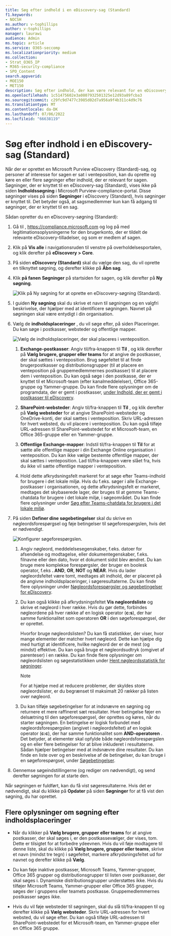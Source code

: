 ```yaml
---
title: Søg efter indhold i en eDiscovery-sag (Standard)
f1.keywords:
- NOCSH
ms.author: v-tophillips
author: v-tophillips
manager: laurawi
audience: Admin
ms.topic: article
ms.service: O365-seccomp
ms.localizationpriority: medium
ms.collection:
- Strat_O365_IP
- M365-security-compliance
- SPO_Content
search.appverid:
- MOE150
- MET150
description: Søg efter indhold, der kan være relevant for en eDiscovery-sag (Standard).
ms.openlocfilehash: 1c51475602e3a0807932501325e12d93a89fcba3
ms.sourcegitcommit: c29fc9d7477c3985d02d7a956a9f4b311c4d9c76
ms.translationtype: MT
ms.contentlocale: da-DK
ms.lasthandoff: 07/06/2022
ms.locfileid: "66638119"
---
```

# <a name="search-for-content-in-a-ediscovery-standard-case"></a>Søg efter indhold i en eDiscovery-sag (Standard)

Når der er oprettet en Microsoft Purview eDiscovery (Standard)-sag, og personer af interesse for sagen er sat i venteposition, kan du oprette og køre en eller flere søgninger efter indhold, der er relevant for sagen. Søgninger, der er knyttet til en eDiscovery-sag (Standard), vises ikke på siden **Indholdssøgning** i Microsoft Purview-compliance-portal. Disse søgninger vises på siden **Søgninger** i eDiscovery (Standard), hvis søgninger er knyttet til. Det betyder også, at sagsmedlemmer kun kan få adgang til søgninger, der er knyttet til en sag.

Sådan opretter du en eDiscovery-søgning (Standard):
  
1. Gå til , <https://compliance.microsoft.com> og log på med legitimationsoplysningerne for den brugerkonto, der er tildelt de relevante eDiscovery-tilladelser, og som er medlem af sagen.

2. Klik på **Vis alle** i navigationsruden til venstre på overholdelsesportalen, og klik derefter på **eDiscovery > Core**.

3. På siden **eDiscovery (Standard)** skal du vælge den sag, du vil oprette en tilknyttet søgning, og derefter klikke på **Åbn sag**.

4. Klik **på fanen** **Søgninger** på startsiden for sagen, og klik derefter på **Ny søgning**.

   ![Klik på Ny søgning for at oprette en eDiscovery-søgning (Standard).](../media/CoreeDiscoverySearch1.png)

5. I guiden **Ny søgning** skal du skrive et navn til søgningen og en valgfri beskrivelse, der hjælper med at identificere søgningen. Navnet på søgningen skal være entydigt i din organisation.

6. Vælg de **indholdsplaceringer** , du vil søge efter, på siden Placeringer. Du kan søge i postkasser, websteder og offentlige mapper.

    ![Vælg de indholdsplaceringer, der skal placeres i venteposition.](../media/ContentSearchLocations.png)
  
   1. **Exchange-postkasser**: Angiv til/fra-knappen til **Til** , og klik derefter på **Vælg brugere, grupper eller teams** for at angive de postkasser, der skal sættes i venteposition. Brug søgefeltet til at finde brugerpostkasser og distributionsgrupper (til at placere en venteposition på gruppemedlemmernes postkasser) til at placere dem i venteposition. Du kan også søge i den postkasse, der er knyttet til et Microsoft-team (efter kanalmeddelelser), Office 365-gruppe og Yammer-gruppe. Du kan finde flere oplysninger om de programdata, der er gemt i postkasser, [under Indhold, der er gemt i postkasser til eDiscovery](what-is-stored-in-exo-mailbox.md).

   2. **SharePoint-websteder**: Angiv til/fra-knappen til **Til** , og klik derefter på **Vælg websteder** for at angive SharePoint-websteder og OneDrive-konti, der skal sættes i venteposition. Skriv URL-adressen for hvert websted, du vil placere i venteposition. Du kan også tilføje URL-adressen til SharePoint-webstedet for et Microsoft-team, en Office 365-gruppe eller en Yammer-gruppe.
  
   3. **Offentlige Exchange-mapper**: Indstil til/fra-knappen til **Til** for at sætte alle offentlige mapper i din Exchange Online organisation i venteposition. Du kan ikke vælge bestemte offentlige mapper, der skal sættes i venteposition. Lad til/fra-knappen være slået fra, hvis du ikke vil sætte offentlige mapper i venteposition.
  
   4. Hold dette afkrydsningsfelt markeret for at søge efter Teams-indhold for brugere i det lokale miljø. Hvis du f.eks. søger i alle Exchange-postkasser i organisationen, og dette afkrydsningsfelt er markeret, medtages det skybaserede lager, der bruges til at gemme Teams-chatdata for brugere i det lokale miljø, i søgeområdet. Du kan finde flere oplysninger under [Søg efter Teams-chatdata for brugere i det lokale miljø](search-cloud-based-mailboxes-for-on-premises-users.md).

7. På siden **Definer dine søgebetingelser** skal du skrive en nøgleordsforespørgsel og føje betingelser til søgeforespørgslen, hvis det er nødvendigt.

   ![Konfigurer søgeforespørgslen.](../media/ContentSearchQuery.png)

   1. Angiv nøgleord, meddelelsesegenskaber, f.eks. datoer for afsendelse og modtagelse, eller dokumentegenskaber, f.eks. filnavne eller den dato, hvor et dokument sidst blev ændret. Du kan bruge mere komplekse forespørgsler, der bruger en boolesk operator, f.eks **. AND**, **OR**, **NOT** og **NEAR**. Hvis du lader nøgleordsfeltet være tomt, medtages alt indhold, der er placeret på de angivne indholdsplaceringer, i søgeresultaterne. Du kan finde flere oplysninger under [Nøgleordsforespørgsler og søgebetingelser for eDiscovery](keyword-queries-and-search-conditions.md).

   2. Du kan også klikke på afkrydsningsfeltet **Vis nøgleordsliste** og skrive et nøgleord i hver række. Hvis du gør dette, forbindes nøgleordene på hver række af en logisk operator (**c:s**), der har samme funktionalitet som operatoren **OR** i den søgeforespørgsel, der er oprettet.

      Hvorfor bruge nøgleordslisten? Du kan få statistikker, der viser, hvor mange elementer der matcher hvert nøgleord. Dette kan hjælpe dig med hurtigt at identificere, hvilke nøgleord der er de mest (og mindst) effektive. Du kan også bruge et nøgleordsudtryk (omgivet af parenteser) i en række. Du kan finde flere oplysninger om nøgleordslisten og søgestatistikken under [Hent nøgleordsstatistik for søgninger](view-keyword-statistics-for-content-search.md#get-keyword-statistics-for-searches).

      > [!NOTE]
      > For at hjælpe med at reducere problemer, der skyldes store nøgleordslister, er du begrænset til maksimalt 20 rækker på listen over nøgleord.

   3. Du kan tilføje søgebetingelser for at indsnævre en søgning og returnere et mere raffineret sæt resultater. Hver betingelse føjer en delsætning til den søgeforespørgsel, der oprettes og køres, når du starter søgningen. En betingelse er logisk forbundet med nøgleordsforespørgslen (angivet i nøgleordsfeltet) af en logisk operator (**c:c**), der har samme funktionalitet som **AND-operatoren** . Det betyder, at elementer skal opfylde både nøgleordsforespørgslen og en eller flere betingelser for at blive inkluderet i resultaterne. Sådan hjælper betingelser med at indsnævre dine resultater. Du kan finde en liste over og en beskrivelse af de betingelser, du kan bruge i en søgeforespørgsel, under [Søgebetingelser](keyword-queries-and-search-conditions.md#search-conditions).

8. Gennemse søgeindstillingerne (og rediger om nødvendigt), og send derefter søgningen for at starte den.

Når søgningen er fuldført, kan du få vist søgeresultaterne. Hvis det er nødvendigt, skal du klikke på **Opdater** på siden **Søgninger** for at få vist den søgning, du har oprettet.

## <a name="more-information-about-searching-content-locations"></a>Flere oplysninger om søgning efter indholdsplaceringer

- Når du klikker på **Vælg brugere, grupper eller teams** for at angive postkasser, der skal søges i, er den postkassevælger, der vises, tom. Dette er tilsigtet for at forbedre ydeevnen. Hvis du vil føje modtagere til denne liste, skal du klikke på **Vælg brugere, grupper eller teams**, skrive et navn (mindst tre tegn) i søgefeltet, markere afkrydsningsfeltet ud for navnet og derefter klikke på **Vælg**.

- Du kan føje inaktive postkasser, Microsoft Teams, Yammer-grupper, Office 365 grupper og distributionsgrupper til listen over postkasser, der skal søges i. Dynamiske distributionsgrupper understøttes ikke. Hvis du tilføjer Microsoft Teams, Yammer-grupper eller Office 365 grupper, søges der i gruppens eller teamets postkasse. Gruppemedlemmernes postkasser søges ikke.

- Hvis du vil føje websteder til søgningen, skal du slå til/fra-knappen til og derefter klikke på **Vælg websteder**. Skriv URL-adressen for hvert websted, du vil søge efter. Du kan også tilføje URL-adressen til SharePoint-webstedet for et Microsoft-team, en Yammer-gruppe eller en Office 365 gruppe.
